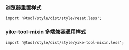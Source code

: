### 浏览器重置样式
```less
import '@tool/style/dist/style/reset.less';
```

### yike-tool-mixin 多端兼容通用样式
```less
import '@tool/style/dist/style/yike-tool-mixin.less';
```
